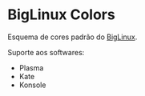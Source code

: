 # BigLinux Colors

Esquema de cores padrão do [BigLinux](https://www.biglinux.com.br).

Suporte aos softwares:
- Plasma
- Kate
- Konsole
